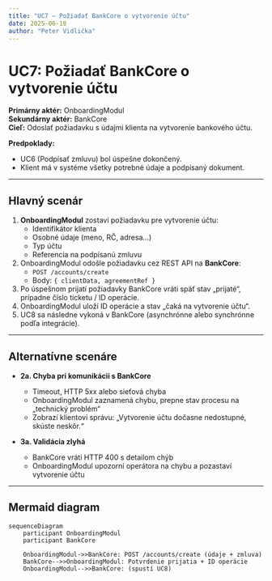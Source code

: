 ```yaml
---
title: "UC7 – Požiadať BankCore o vytvorenie účtu"
date: 2025-06-18
author: "Peter Vidlička"
---
```


# UC7: Požiadať BankCore o vytvorenie účtu

**Primárny aktér:** OnboardingModul  
**Sekundárny aktér:** BankCore  
**Cieľ:** Odoslať požiadavku s údajmi klienta na vytvorenie bankového účtu.

**Predpoklady:**  
- UC6 (Podpísať zmluvu) bol úspešne dokončený.  
- Klient má v systéme všetky potrebné údaje a podpísaný dokument.  

---

## Hlavný scenár

1. **OnboardingModul** zostaví požiadavku pre vytvorenie účtu:
   - Identifikátor klienta
   - Osobné údaje (meno, RČ, adresa...)
   - Typ účtu
   - Referencia na podpísanú zmluvu
2. OnboardingModul odošle požiadavku cez REST API na **BankCore**:
   - `POST /accounts/create`
   - Body: `{ clientData, agreementRef }`
3. Po úspešnom prijatí požiadavky BankCore vráti späť stav „prijaté“, prípadne číslo ticketu / ID operácie.
4. OnboardingModul uloží ID operácie a stav „čaká na vytvorenie účtu“.
5. UC8 sa následne vykoná v BankCore (asynchrónne alebo synchrónne podľa integrácie).

---

## Alternatívne scenáre

- **2a. Chyba pri komunikácii s BankCore**  
  - Timeout, HTTP 5xx alebo sieťová chyba  
  - OnboardingModul zaznamená chybu, prepne stav procesu na „technický problém“  
  - Zobrazí klientovi správu: „Vytvorenie účtu dočasne nedostupné, skúste neskôr.“

- **3a. Validácia zlyhá**  
  - BankCore vráti HTTP 400 s detailom chýb  
  - OnboardingModul upozorní operátora na chybu a pozastaví vytvorenie účtu  

---

## Mermaid diagram

```mermaid
sequenceDiagram
    participant OnboardingModul
    participant BankCore

    OnboardingModul->>BankCore: POST /accounts/create (údaje + zmluva)
    BankCore-->>OnboardingModul: Potvrdenie prijatia + ID operácie
    OnboardingModul-->>BankCore: (spustí UC8)
```
